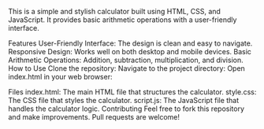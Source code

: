 This is a simple and stylish calculator built using HTML, CSS, and JavaScript. It provides basic arithmetic operations with a user-friendly interface.

Features
User-Friendly Interface: The design is clean and easy to navigate.
Responsive Design: Works well on both desktop and mobile devices.
Basic Arithmetic Operations: Addition, subtraction, multiplication, and division.
How to Use
Clone the repository:
Navigate to the project directory:
Open index.html in your web browser:


Files
index.html: The main HTML file that structures the calculator.
style.css: The CSS file that styles the calculator.
script.js: The JavaScript file that handles the calculator logic.
Contributing
Feel free to fork this repository and make improvements. Pull requests are welcome!

